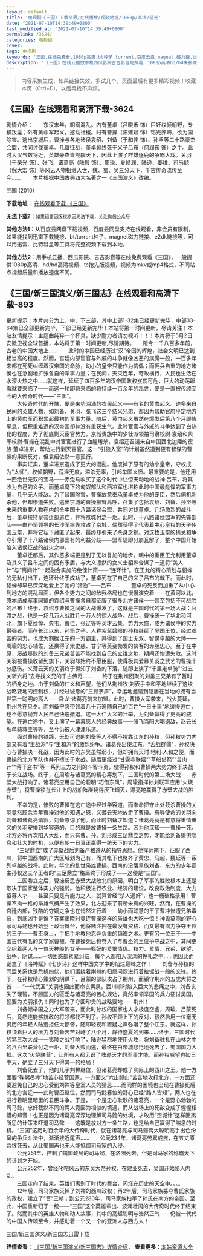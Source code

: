 ```yaml
---
layout: default
title: '电视剧《三国》下载资源/在线播放/视频地址/1080p/高清/蓝光'
date: "2021-07-10T14:39:49+0800"
last_modified_at: "2021-07-10T14:39:49+0800"
permalink: /3624/
categories: 电视剧
cover:
tags: 电视剧
keywords: '三国,在线免费看,1080p高清,bt种子,torrent,百度云盘,magnet,磁力链,迅雷下载资源'
description: '《三国》在线云播放手机西瓜影院吉吉影音免费看，1080p高清bd/hd未删减完整版和tc抢先枪版，mkv/mp4格式，附带bt/torrent种子、magnet/磁力链、百度云盘、网盘资源迅雷下载链接'
---
```


>内容采集生成，如果链接失效，多试几个，页面最后有更多精彩视频！收藏本页（Ctrl+D)，以后再找不麻烦。


## 《三国》在线观看和高清下载-3624

剧情介绍：　　东汉末年，朝纲混乱。内有董卓（吕晓禾 饰）巨奸权倾朝野，专横跋扈；外有黄巾军起义，撼动社稷。时有曹操（陈建斌 饰）韬光养晦，欲为国除害。逃出京城后，曹操与各地诸侯袁绍、刘备（于和伟 饰）、孙坚等二十路豪杰会盟，共同讨伐董卓。几番征战，董卓最终死于义子吕布（何润东 饰）之手。此时大汉气数将近，英雄豪杰皆觊觎天下，因此上演了群雄逐鹿的争霸大戏。关羽（于荣光 饰）、张飞、诸葛亮（陆毅 饰）、周瑜、夏侯渊、陆逊、姜维、司马懿（倪大宏 饰）等风云人物相继入世，魏、蜀、吴三分天下，千古传奇流传至今…… 　　本片根据中国古典四大名著之一《三国演义》改编。


三国 (2010)

**下载地址**： [在线观看下载 《三国》](https://www.btbtdy.me/btdy/dy11190.html) 


**无法下载?**：`如果迅雷因版权原因无法下载，关注微信公众号 `

**其他方法1**：从百度云网盘下载视频，百度云网盘支持在线观看，非会员有限制，如果能找到迅雷下载链接、bt/torrent种子、magnet磁力链接、e2dk链接等，可以用迅雷、比特彗星等工具将完整视频下载到本地。

**其他方法2**：用手机云播、西瓜影院、吉吉影音等在线免费观看《三国》，一般提供1080p高清、hd/bd高清视频、tc抢先版视频，视频为mkv或mp4格式，不同站点视频质量和播放速度不同。


## 《三国/新三国演义/新三国志》在线观看和高清下载-893

更新提示：本片共分为上、中、下三部，其中上部1-32集已经更新完毕，中部33-64集已全部更新完毕，下部已经更新完毕！本站将第一时间更新，尽请关注！本站友情提示：主题曲纯粹一个杯具，缺少耐力者请勿视听！！！本片将于5月2日安徽卫视全球首播，本站将于第一时间更新,尽请期待。</span>　　距今一千八百多年前，古老的中国大地上&hellip;…　　此时的中国已经历过&ldquo;汉&rdquo;帝国的辉煌，社会文明已达到相当高的程度。然而，宫廷内部宦官与外戚的斗争就像凶恶的病魔一般，一百多年来都在死死纠缠着汉帝国的命脉，幼小的皇帝只能作为傀儡；而拥兵自重的地方诸侯也在急剧地扩张各自的军事力量；在民间，天灾连年，苛政横行，人民也生活在水深火热之中&hellip;…就这样，延续了四百多年的汉帝国政权岌岌可危，巨大的动荡眼看就要来临了——而这一轮即将来临的将持续一百余年的乱世，便是一直被传颂至今的大传奇时代——“三国”。<br />　　大传奇时代的开端，便是来势汹涌的农民起义&mdash;—有名的黄巾起义。许多来自民间的英雄人物，如刘备、关羽、张飞这三个结义兄弟，都因为帮助官府平定地方上的黄巾军而积累起最初的军事力量。随后，黄巾起义虽然在爆发后第八个月即告平息，但积重难返的汉帝国却并没有重获生气。此时宦官与外戚的斗争达到了白热化的程度，为了彻底剿灭宦官势力，京城贵族中的少壮派领袖司隶校尉&middot;袁绍和典军校尉&middot;曹操在混乱中对宦官进行了血腥屠杀，袁绍还召请来自中国西北边陲的蛮族&middot;董卓进京，帮助进行剿灭宦官。这一“引狼入室”的计划虽然遭到更有智谋的曹操的果断反对，但袁绍依然一意孤行。<br />　　事实证实，董卓进京造成了更大的混乱。他废掉了原有的幼小皇帝，夺权成为&ldquo;太师”，权倾朝野，荒淫无度，滥杀无辜，引起举国义愤。最重要的是，他还用一匹绝世无双的宝马——赤兔马收买了这个时代中让惊天动地的战神&middot;吕布，将其收为自己的义子。而董卓麾下的匈奴部队和西凉军也堪称此时中国最彪悍的军事力量，几乎无人能敌。为了替国除害，曹操故意奉承董卓成为他的宠臣，然后伺机刺杀他，但却惨遭失败。逃出京城的曹操振臂高呼，召集了包括袁绍、刘备、孙坚等未来的重要人物在内的全中国十八路诸侯会盟，共同讨伐董卓。几场激烈的战斗后，董卓挟持皇帝迁都逃亡，并将京城付之一炬。此时，十八路诸侯盟军的先锋部队——由孙坚领导的长沙军率先攻占了京城，偶然获得了代表着中心皇权的天子传国玉玺，并将它私下藏匿了起来，最终却引来了杀身之祸。对这枚玉玺的猜忌和争夺引爆了十八路诸侯内部固有的利益分歧&mdash;—盟军随即分崩瓦解了，整个中国开始陷入诸侯征战的战火之中。<br />　　董卓迁都后，其作恶多端更是到了无以复加的地步。朝中的重臣王允利用董卓及其义子吕布之间的固有矛盾，与大义凛然的女义士貂蝉合谋了一道将“美人计&rdquo;与&ldquo;离间计&rdquo;一起融合实施的绝佳计策——“连环计&rdquo;。在王允的精心策划与貂蝉的无私付出下，连环计终于成功了，董卓死在了自己的义子吕布的戟下。而此时，貂蝉却早已深深地爱上了她的&ldquo;猎物”——吕布……　　董卓的死反而加重了从中心到地方的混乱局面，但各个势力之间的敌我格局也在慢慢演变着——在黄河以北，原本结成军事同盟的袁绍与曹操各自都征服了很多北方诸侯——甚至包括不可战胜的吕布！终于，袁绍与曹操之间的大战爆发了，这就是三国时代的第一场大战：官渡之战，也是一场几万人战胜几十万人的惊人战争。战后，曹操统一了华北和河北，旗下夏侯惇、典韦、曹仁、张辽等等英才云集，势力大盛，成为诸侯中的实力最强者。而在长江以东，孙坚之子，人称紫髯碧眼的孙权继续了吴国王位，经过艰苦的努力，也成为割据江东的一方霸主，并得到了国士无双、智谋卓越的大帅——周瑜的忠心辅佐，还赢得了太史慈、甘宁等英姿勃发的侠客的赤胆忠心。至于在中原，屡战屡败的刘备三兄弟苦苦不能找到自己的立锥之地，期间还惨遭失散。这时关羽被曹操收留到旗下，关羽却始终不愿臣服，使得极其爱慕关羽之武艺的曹操十分感伤。义薄云天的关羽终于得知了刘备的下落，随即上演了“千里走单骑&rdquo;“过五关斩六将”去寻找义兄的千古传奇……　　终于在荆州团聚的刘备三兄弟有了暂时的栖身之地。由于刘备的仁义和声望，他们从荆州牧·刘表手中和平地继续了这块战略要地的控制权，并经过诚恳的&ldquo;三顾茅庐”，幸运地邀请到隐居在当地的拥有当世第一聪明的高人&mdash;—卧龙·诸葛亮前来加盟。此时，曹操大军袭来，战火蔓延，荆州危在旦夕。而刘备宁愿带领着几十万追随自己的百姓“一日十里&rdquo;地缓慢逃亡，也不愿意抛弃人民自己快速撤退。这一大仁大义的壮举，为刘备赢得了更高的威望。在逃亡途中，又上演了一幕幕感人的经典故事&mdash;—张飞当阳大喝退敌，赵云长坂单骑救主等等，至今仍被人津津乐道。<br />　　面对曹操的铁蹄，无处可退的刘备等人不得不投靠江东的孙权，但孙权势力内部又有着“主战派&rdquo;与&ldquo;主和派&rdquo;的激烈纷争。诸葛亮出使江东，&ldquo;舌战群儒”，孙权决心与曹操决一死战，因为此时的东吴虽然弱小，但却拥有天时&middot;地利·人和之便，而曹操的北方军队也并不擅长于水战。随后更经过“甘露寺联姻&rdquo;“草船借箭”“苦肉计&rdquo;“蒋干盗书”等一系列三方之间的斗智斗勇，使得孙权和曹操两大势力终于决战于长江战场。终于，在周瑜与诸葛亮的精心筹划下，三国时代的第二场大战——赤壁大战打响了。诸葛亮应用自己的聪明&ldquo;巧借东风&rdquo;，周瑜指挥孙刘联军应用&ldquo;火烧赤壁”，将曹操锁在长江上的战船阵群烧得灰飞烟灭，漂亮地赢得了赤壁大战的胜利。<br />　　不幸的是，惨败的曹操在逃亡途中经过华容道，而奉命把守此处截杀曹操的关羽竟然顾念当年曹操对他的知遇之恩，义薄云天地放走了曹操。有辱使命的关羽向刘备和诸葛亮请罪，刘备原谅了他。而此时刘备才知道：诸葛亮竟是有意将重情重义的关羽安排到华容道的，目的就是放曹操一条生路。因为他深知——曹操一死，北方必将再次陷入大乱，而只有曹、孙、刘形成三足鼎立之势，才能给刘备提供喘息和壮大的时机，以便有朝一日真正赢得一统天下的实力。<br />　　“三足鼎立”成了赤壁战后刘备严格遵从的指导思想。他挥师南下，征服了西川，将中国西南的广大区域划为己有，而其帐下也聚齐了黄忠、马超、魏延等一系列卓越的战将。此时，华北的乱世枭雄曹操、西南的没落皇族刘备、东方的少年霸主孙权这三个王者的“三足鼎立”格局终于形成了&mdash;—这便是&ldquo;三国”。<br />　　三国鼎立之后，曹操反思赤壁大战败北的原因，明白了军事的胜败根本上还是取决于国家整体实力的强弱。他积极进行农业、经济的建设，改良政治制度，大力招募人才——甚至只要是有能力之人，就算曾经&ldquo;杀人通奸”，也一概破格录用！曹操不拘一格的枭雄气概产生了效果，北方迎来了前所未有的兴旺。然而，在曹操的宫廷内部，残酷的夺嫡之争也在悄然进行着——幼小而聪慧的王子曹冲惨遭兄弟毒杀，到底凶手是谁？答案揭晓时竟连曹操这样的枭雄也大吃一惊！神鬼莫测的野心家司马懿也开始登上政治舞台，他将赌注押在最没有资格、而又最有潜力争夺王位的王子——曹丕身上，手把手地教他忍辱负重的韬晦之术。更有另一位王子&mdash;—中国古代有名的文学家曹植，在曹操死后也卷入了与曹丕的王位争夺战之中，其间更交织着两人与一位天神般的女子&mdash;—甄妃的爱恨情仇。权力、爱情、兄弟、欲望、战争、阴谋&hellip;…一切困惑都紧紧纠结，每个人都陷入深深的挣扎之中……也因此而诞生了《洛神赋》《七步诗》这样中国文学中的灿烂巅峰之作！　　刘备与孙权的同盟关系也是危机四伏，他们围绕着荆州的归属问题进行着拉锯战一般的交锋。终于，在孙权精心策划的阴谋下，吕蒙的部队攻占了荆州，而镇守荆州的五虎大将之首——“一代武圣&rdquo;关羽也因此而命丧黄泉。西川顿时陷入巨大的悲痛之中，刘备丧失了理智，不顾国力的匮乏与诸葛亮的苦心规劝，竟然率领举国的兵力征讨吴国，誓要为关羽报仇！同时也为了夺回珍贵的战略要地——荆州！<br />　　刘备倾举国之力大军袭来，而此时孙权的国家也人才极度空虚，周瑜、吕蒙死后，竟然连能够抗敌的将领都找不到了。孙权不顾上下的反对，毅然启用一位毫无资历的年轻人陆逊担任大都督，随即轻视和置疑之声弥漫了整个江东。就这样，孙权顶着巨大的压力与刘备苦苦对峙了八个月，静待盛夏的到来……终于，三国时代的第三次大战&mdash;—夷陵之战打响了，陆逊猛烈地使用火攻，将刘备驻扎在山林之中的八百里联营付之一炬，刘备大败而逃，最终在白帝城悲怆地死去了，蜀国国力大损。这次&ldquo;火烧联营”，让所有人都见识了陆逊天才的军事才能，而孙权威望也如日中天，确立了三分天下得其一的格局！<br />　　刘备死去了，他的儿子刘禅继位，但诸葛亮却成了实际上的西川之王。他一方面要&ldquo;鞠躬尽瘁”地苦心经营国家，一方面又&ldquo;六出祁山”苦苦地攻打北方，一方面还要避免自己的忠心受到刘禅等皇室人员的猜忌&hellip;…而同样的困境也出现在曹操死后的北方宫廷&mdash;—此时曹丕继位，然而司马懿篡位的野心已经&ldquo;路人皆知”，两人也在进行着明里暗里的君臣斗争。于是，一个是忠心耿耿的诸葛亮，一个是野心勃勃的司马懿，忠奸截然不同的两人竟因为相似的境遇，而从战场上的死敌变成了惺惺相惜的知音！也正是因为诸葛亮深深地理解司马懿的处境，才敢用“空城计&rdquo;这样匪夷所思的计策来吓退司马懿&mdash;—这既是放对方一条生路，也是给自己赢得了喘息的时机。&ldquo;三国”这历时百余年的大传奇时代，就在诸葛亮与司马懿两大聪明高手出色纷呈的争兵斗法中，渐渐接近尾声&hellip;…　　公元234年，诸葛亮劳累成疾，在五丈原含恨死去，从此蜀国再也无人能抵御司马家的入侵。<br />　　公元251年，控制了魏国政局的司马懿，在洛阳死去，但是司马家的称霸天下的计划才开始。<br />　　公元252年，曾经叱咤风云的东吴大帝孙权，在建业死去，吴国开始陷入内乱。<br />　　三国走向了结束。英雄们离别了时代的舞台，闪烁在历史的天空中。。。。<br />　　12年后，司马家族灭掉了刘禅的西川政权；再2年后，司马家族篡夺曹氏家族的政权，建立了“晋&rdquo;王朝；到公元280年，司马家族扫平了孙氏在南方的帝国。至此，中国重新归于一统&mdash;—“三国”这个英雄辈出、波澜壮阔的大传奇时代终于结束了。然而其中的英雄人物和动人故事，其中的高超聪明与浩然正气——仍被一代代的中国人传颂至今，并感动着一个又一个的亚洲人与西方人！


三国/新三国演义/新三国志迅雷下载

**详情查看**： [《三国/新三国演义/新三国志》详情介绍](/movie/893/)， **查看更多**：[本站资源大全](/movie/t/all/)

